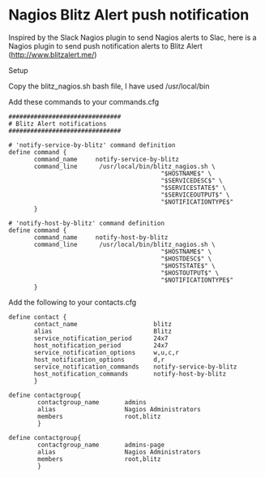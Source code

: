 # Nagios Blitz Alert push notification

Inspired by the Slack Nagios plugin to send Nagios alerts to Slac, here is a Nagios plugin to send push notification alerts to Blitz Alert (http://www.blitzalert.me/)

Setup

Copy the blitz_nagios.sh bash file, I have used /usr/local/bin

Add these commands to your commands.cfg

```
###############################
# Blitz Alert notifications
###############################

# 'notify-service-by-blitz' command definition
define command {
       command_name     notify-service-by-blitz
       command_line      /usr/local/bin/blitz_nagios.sh \
                                          "$HOSTNAME$" \
                                          "$SERVICEDESC$" \
                                          "$SERVICESTATE$" \
                                          "$SERVICEOUTPUT$" \
                                          "$NOTIFICATIONTYPE$"
       }

# 'notify-host-by-blitz' command definition
define command {
       command_name     notify-host-by-blitz
       command_line      /usr/local/bin/blitz_nagios.sh \
                                          "$HOSTNAME$" \
                                          "$HOSTDESC$" \
                                          "$HOSTSTATE$" \
                                          "$HOSTOUTPUT$" \
                                          "$NOTIFICATIONTYPE$"
       }
```

Add the following to your contacts.cfg

```
define contact {
       contact_name                     blitz
       alias                            Blitz
       service_notification_period      24x7
       host_notification_period         24x7
       service_notification_options     w,u,c,r
       host_notification_options        d,r
       service_notification_commands    notify-service-by-blitz
       host_notification_commands       notify-host-by-blitz
       }
       
define contactgroup{
        contactgroup_name       admins
        alias                   Nagios Administrators
        members                 root,blitz
        }

define contactgroup{
        contactgroup_name       admins-page
        alias                   Nagios Administrators
        members                 root,blitz
        }
```
